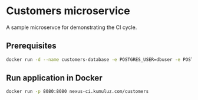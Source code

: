 # Customers microservice

A sample microservce for demonstrating the CI cycle. 

## Prerequisites

```bash
docker run -d --name customers-database -e POSTGRES_USER=dbuser -e POSTGRES_PASSWORD=postgres -e POSTGRES_DB=customer -p 5432:5432 postgres:latest
```

## Run application in Docker

```bash
docker run -p 8080:8080 nexus-ci.kumuluz.com/customers
```